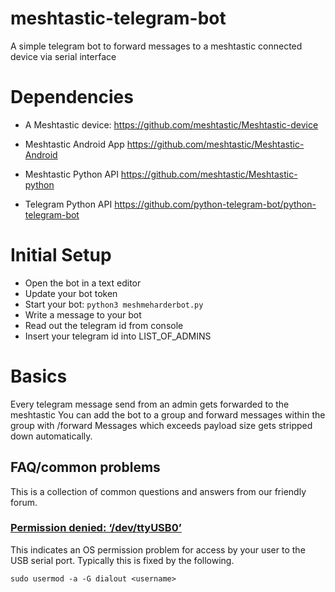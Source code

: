 # meshtastic-telegram-bot
A simple telegram bot to forward messages to a meshtastic connected device via serial interface

# Dependencies
* A Meshtastic device:
https://github.com/meshtastic/Meshtastic-device

* Meshtastic Android App
https://github.com/meshtastic/Meshtastic-Android

* Meshtastic Python API
https://github.com/meshtastic/Meshtastic-python

* Telegram Python API
https://github.com/python-telegram-bot/python-telegram-bot

# Initial Setup
* Open the bot in a text editor
* Update your bot token 
* Start your bot: `python3 meshmeharderbot.py`
* Write a message to your bot
* Read out the telegram id from console
* Insert your telegram id into LIST_OF_ADMINS

# Basics
Every telegram message send from an admin gets forwarded to the meshtastic
You can add the bot to a group and forward messages within the group with /forward <text>
Messages which exceeds payload size gets stripped down automatically. 

## FAQ/common problems

This is a collection of common questions and answers from our friendly forum.

### [Permission denied: ‘/dev/ttyUSB0’](https://meshtastic.discourse.group/t/question-on-permission-denied-dev-ttyusb0/590/3?u=geeksville)

This indicates an OS permission problem for access by your user to the USB serial port.  Typically this is fixed by the following.

```
sudo usermod -a -G dialout <username>
```
